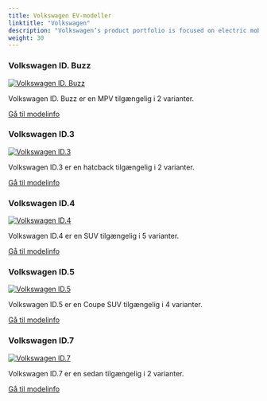 ```yaml
---
title: Volkswagen EV-modeller
linktitle: "Volkswagen"
description: "Volkswagen’s product portfolio is focused on electric mobility. The last purely combustion-driven platform will be developed in 2026. After that, only electric vehicles will be developed. Even with today’s current power mix in the EU, battery-powered drive systems offer the best balance for the climate out of all drive concepts and this will continue to improve over the years to come. "
weight: 30
---
```

<!-- markdownlint-disable MD033 -->
<!-- markdownlint-disable MD010 -->


<div class="container p-3 mb-4 bg-body-tertiary rounded border">
<h3> Volkswagen ID. Buzz</h3>
	<div class="row">
		<div class="col col-12 col-md-6">
			<a href="id._buzz"><img src="https://media.evkx.net/multimedia/models/volkswagen/id._buzz/id._buzz_pro/main_1_st.jpg" class="img-fluid" alt="Volkswagen ID. Buzz" ></a>
		</div>
		<div class="col col-12 col-md-6">
<p>
Volkswagen ID. Buzz er en MPV tilgængelig i 2 varianter.
</p>
	<a href="id._buzz/" class="btn btn-outline-primary" role="button">Gå til modelinfo</a>
		</div>
	</div>
</div>
<div class="container p-3 mb-4 bg-body-tertiary rounded border">
<h3> Volkswagen ID.3</h3>
	<div class="row">
		<div class="col col-12 col-md-6">
			<a href="id.3"><img src="https://media.evkx.net/multimedia/models/volkswagen/id.3/id.3_pro/main_1_st.jpg" class="img-fluid" alt="Volkswagen ID.3" ></a>
		</div>
		<div class="col col-12 col-md-6">
<p>
Volkswagen ID.3 er en hatcback tilgængelig i 2 varianter.
</p>
	<a href="id.3/" class="btn btn-outline-primary" role="button">Gå til modelinfo</a>
		</div>
	</div>
</div>
<div class="container p-3 mb-4 bg-body-tertiary rounded border">
<h3> Volkswagen ID.4</h3>
	<div class="row">
		<div class="col col-12 col-md-6">
			<a href="id.4"><img src="https://media.evkx.net/multimedia/models/volkswagen/id.4/id.4_gtx_4motion/main_1_st.jpg" class="img-fluid" alt="Volkswagen ID.4" ></a>
		</div>
		<div class="col col-12 col-md-6">
<p>
Volkswagen ID.4 er en SUV tilgængelig i 5 varianter.
</p>
	<a href="id.4/" class="btn btn-outline-primary" role="button">Gå til modelinfo</a>
		</div>
	</div>
</div>
<div class="container p-3 mb-4 bg-body-tertiary rounded border">
<h3> Volkswagen ID.5</h3>
	<div class="row">
		<div class="col col-12 col-md-6">
			<a href="id.5"><img src="https://media.evkx.net/multimedia/models/volkswagen/id.5/id.5_gtx_4motion/main_1_st.jpg" class="img-fluid" alt="Volkswagen ID.5" ></a>
		</div>
		<div class="col col-12 col-md-6">
<p>
Volkswagen ID.5 er en Coupe SUV tilgængelig i 4 varianter.
</p>
	<a href="id.5/" class="btn btn-outline-primary" role="button">Gå til modelinfo</a>
		</div>
	</div>
</div>
<div class="container p-3 mb-4 bg-body-tertiary rounded border">
<h3> Volkswagen ID.7</h3>
	<div class="row">
		<div class="col col-12 col-md-6">
			<a href="id.7"><img src="https://media.evkx.net/multimedia/models/volkswagen/id.7/id.7_pro/main_1_st.jpg" class="img-fluid" alt="Volkswagen ID.7" ></a>
		</div>
		<div class="col col-12 col-md-6">
<p>
Volkswagen ID.7 er en sedan tilgængelig i 2 varianter.
</p>
	<a href="id.7/" class="btn btn-outline-primary" role="button">Gå til modelinfo</a>
		</div>
	</div>
</div>
